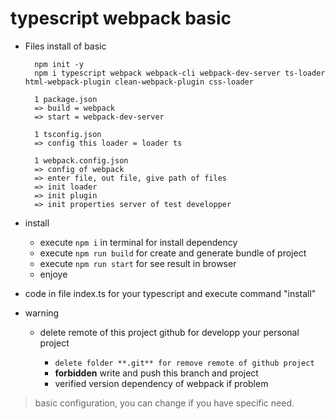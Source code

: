 # typescript webpack basic

- Files install of basic

        npm init -y
        npm i typescript webpack webpack-cli webpack-dev-server ts-loader html-webpack-plugin clean-webpack-plugin css-loader

        1 package.json
        => build = webpack
        => start = webpack-dev-server

        1 tsconfig.json
        => config this loader = loader ts

        1 webpack.config.json
        => config of webpack
        => enter file, out file, give path of files
        => init loader
        => init plugin
        => init properties server of test developper

* install

  - execute `npm i` in terminal for install dependency
  - execute `npm run build` for create and generate bundle of project
  - execute `npm run start` for see result in browser
  - enjoye

* code in file index.ts for your typescript and execute command "install"

* warning

  - delete remote of this project github for developp your personal project

    - `delete folder **.git** for remove remote of github project`
    - **forbidden** write and push this branch and project
    - verified version dependency of webpack if problem

> basic configuration, you can change if you have specific need.
